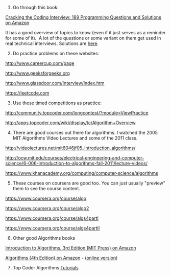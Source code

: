 1. Go through this book:

<a href="https://www.amazon.com/gp/product/0984782850/">Cracking the Coding Interview: 189 Programming Questions and Solutions on Amazon</a>

It has a good overview of topics to know (even if it just serves as a reminder for some of it).&nbsp; A lot of the questions or some variant on them get used in real technical interviews. Solutions are <a href="https://github.com/gaylemcd/ctci">here</a>.

2) Do practice problems on these websites:

<a href="http://www.careercup.com/page" target="_blank">http://www.careercup.com/page</a>

<a href="http://www.geeksforgeeks.org/" target="_blank">http://www.geeksforgeeks.org</a>

<a href="http://www.glassdoor.com/Interview/index.htm" target="_blank">http://www.glassdoor.com/Interview/index.htm</a>

<a href="https://leetcode.com/">https://leetcode.com</a>

3) Use&nbsp;these timed competitions as practice:

<a href="http://community.topcoder.com/longcontest/?module=ViewPractice" target="_blank">http://community.topcoder.com/longcontest/?module=ViewPractice</a>

<a href="http://apps.topcoder.com/wiki/display/tc/Algorithm+Overview" target="_blank">http://apps.topcoder.com/wiki/display/tc/Algorithm+Overview</a>

4) There are good courses out there for algorithms. I watched the 2005 MIT Algorithms Video Lectures and some of the 2011 class.

<a href="http://videolectures.net/mit6046jf05_introduction_algorithms/" target="_blank">http://videolectures.net/mit6046jf05_introduction_algorithms/</a>

<a href="http://ocw.mit.edu/courses/electrical-engineering-and-computer-science/6-006-introduction-to-algorithms-fall-2011/lecture-videos/" target="_blank">http://ocw.mit.edu/courses/electrical-engineering-and-computer-science/6-006-introduction-to-algorithms-fall-2011/lecture-videos/</a>

<a title="https://www.khanacademy.org/computing/computer-science/algorithms" href="https://www.khanacademy.org/computing/computer-science/algorithms">https://www.khanacademy.org/computing/computer-science/algorithms</a>

5) These courses on coursera are good too.
You can just usually "preview" them to see the course content.

<a href="https://www.coursera.org/course/algo" target="_blank">https://www.coursera.org/course/algo</a>

<a href="https://www.coursera.org/course/algo2" target="_blank">https://www.coursera.org/course/algo2</a>

<a href="https://www.coursera.org/course/algs4partI" target="_blank">https://www.coursera.org/course/algs4partI</a>

<a href="https://www.coursera.org/course/algs4partII" target="_blank">https://www.coursera.org/course/algs4partII</a></div>

6) Other good Algorithms books

<a href="https://www.amazon.com/gp/product/0262033844/ref=as_li_tl?ie=UTF8&amp;camp=1789&amp;creative=9325&amp;creativeASIN=0262033844&amp;linkCode=as2&amp;tag=streaminunico-20&amp;linkId=1cad200c315ef83ec53bcddde9b687c9">Introduction to Algorithms, 3rd Edition (MIT Press) on Amazon</a><img style="border: none !important; margin: 0px !important;" src="//ir-na.amazon-adsystem.com/e/ir?t=streaminunico-20&amp;l=am2&amp;o=1&amp;a=0262033844" alt="" width="1" height="1" border="0">

<a href="https://www.amazon.com/gp/product/032157351X/ref=as_li_tl?ie=UTF8&amp;camp=1789&amp;creative=9325&amp;creativeASIN=032157351X&amp;linkCode=as2&amp;tag=streaminunico-20&amp;linkId=f49013fa0ea68e6e2c6e05012386a22d">Algorithms (4th Edition) on Amazon</a>&nbsp;- (<a href="http://algs4.cs.princeton.edu/home/">online version</a>)

7) Top Coder Algorithms <a href="https://www.topcoder.com/community/data-science/data-science-tutorials/">Tutorials</a>

